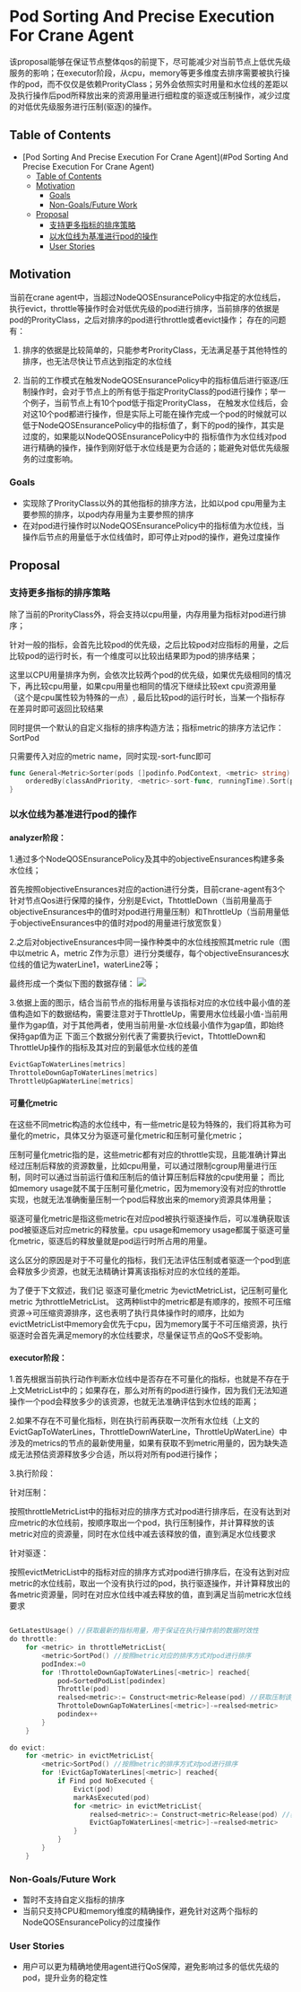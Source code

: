 # Pod Sorting And Precise Execution For Crane Agent
该proposal能够在保证节点整体qos的前提下，尽可能减少对当前节点上低优先级服务的影响；在executor阶段，从cpu，memory等更多维度去排序需要被执行操作的pod，而不仅仅是依赖ProrityClass；另外会依照实时用量和水位线的差距以及执行操作后pod所释放出来的资源用量进行细粒度的驱逐或压制操作，减少过度的对低优先级服务进行压制(驱逐)的操作。

## Table of Contents

<!-- TOC -->

- [Pod Sorting And Precise Execution For Crane Agent](#Pod Sorting And Precise Execution For Crane Agent)
    - [Table of Contents](#table-of-contents)
    - [Motivation](#motivation)
        - [Goals](#goals)
        - [Non-Goals/Future Work](#non-goalsfuture-work)
    - [Proposal](#proposal)
        - [支持更多指标的排序策略](#支持更多指标的排序策略)
        - [以水位线为基准进行pod的操作](#以水位线为基准进行pod的操作)
        - [User Stories](#user-stories)

<!-- /TOC -->
## Motivation
当前在crane agent中，当超过NodeQOSEnsurancePolicy中指定的水位线后，执行evict，throttle等操作时会对低优先级的pod进行排序，当前排序的依据是pod的ProrityClass，之后对排序的pod进行throttle或者evict操作； 
存在的问题有：

1. 排序的依据是比较简单的，只能参考ProrityClass，无法满足基于其他特性的排序，也无法尽快让节点达到指定的水位线

2. 当前的工作模式在触发NodeQOSEnsurancePolicy中的指标值后进行驱逐/压制操作时，会对于节点上的所有低于指定ProrityClass的pod进行操作；举一个例子，当前节点上有10个pod低于指定ProrityClass，
在触发水位线后，会对这10个pod都进行操作，但是实际上可能在操作完成一个pod的时候就可以低于NodeQOSEnsurancePolicy中的指标值了，剩下的pod的操作，其实是过度的，如果能以NodeQOSEnsurancePolicy中的
指标值作为水位线对pod进行精确的操作，操作到刚好低于水位线是更为合适的；能避免对低优先级服务的过度影响。

### Goals

- 实现除了ProrityClass以外的其他指标的排序方法，比如以pod cpu用量为主要参照的排序，以pod内存用量为主要参照的排序
- 在对pod进行操作时以NodeQOSEnsurancePolicy中的指标值为水位线，当操作后节点的用量低于水位线值时，即可停止对pod的操作，避免过度操作

## Proposal
### 支持更多指标的排序策略
除了当前的ProrityClass外，将会支持以cpu用量，内存用量为指标对pod进行排序；

针对一般的指标，会首先比较pod的优先级，之后比较pod对应指标的用量，之后比较pod的运行时长，有一个维度可以比较出结果即为pod的排序结果；

这里以CPU用量排序为例，会依次比较两个pod的优先级，如果优先级相同的情况下，再比较cpu用量，如果cpu用量也相同的情况下继续比较ext cpu资源用量（这个是cpu属性较为特殊的一点）, 最后比较pod的运行时长，当某一个指标存在差异时即可返回比较结果

同时提供一个默认的自定义指标的排序构造方法；指标metric的排序方法记作：<metric>SortPod

只需要传入对应的metric name，同时实现<metric>-sort-func即可
```go
func General<Metric>Sorter(pods []podinfo.PodContext, <metric> string) {
    orderedBy(classAndPriority, <metric>-sort-func, runningTime).Sort(pods)
}
```

### 以水位线为基准进行pod的操作
#### analyzer阶段：  
1.通过多个NodeQOSEnsurancePolicy及其中的objectiveEnsurances构建多条水位线；

首先按照objectiveEnsurances对应的action进行分类，目前crane-agent有3个针对节点Qos进行保障的操作，分别是Evict，ThtottleDown（当前用量高于objectiveEnsurances中的值时对pod进行用量压制）和ThrottleUp（当前用量低于objectiveEnsurances中的值时对pod的用量进行放宽恢复）

2.之后对objectiveEnsurances中同一操作种类中的水位线按照其metric rule（图中以metric A，metric Z作为示意）进行分类缓存，每个objectiveEnsurances水位线的值记为waterLine1，waterLine2等；

最终形成一个类似下图的数据存储：
![](waterline-construct.png)

3.依据上面的图示，结合当前节点的指标用量与该指标对应的水位线中最小值的差值构造如下的数据结构，需要注意对于ThrottleUp，需要用水位线最小值-当前用量作为gap值，对于其他两者，使用当前用量-水位线最小值作为gap值，即始终保持gap值为正
下面三个数据分别代表了需要执行evict，ThtottleDown和ThrottleUp操作的指标及其对应的到最低水位线的差值
```go
EvictGapToWaterLines[metrics]     
ThrottoleDownGapToWaterLines[metrics]
ThrottleUpGapWaterLine[metrics]
```
#### 可量化metric
在这些不同metric构造的水位线中，有一些metric是较为特殊的，我们将其称为可量化的metric，具体又分为驱逐可量化metric和压制可量化metric；

压制可量化metric指的是，这些metric都有对应的throttle实现，且能准确计算出经过压制后释放的资源数量，比如cpu用量，可以通过限制cgroup用量进行压制，同时可以通过当前运行值和压制后的值计算压制后释放的cpu使用量；
而比如memory usage就不属于压制可量化metric，因为memory没有对应的throttle实现，也就无法准确衡量压制一个pod后释放出来的memory资源具体用量；

驱逐可量化metric是指这些metric在对应pod被执行驱逐操作后，可以准确获取该pod被驱逐后对应metric的释放量。cpu usage和memory usage都属于驱逐可量化metric，驱逐后的释放量就是pod运行时所占用的用量。

这么区分的原因是对于不可量化的指标，我们无法评估压制或者驱逐一个pod到底会释放多少资源，也就无法精确计算离该指标对应的水位线的差距。

为了便于下文叙述，我们记 驱逐可量化metric 为evictMetricList，记压制可量化metric 为throttleMetricList。
这两种list中的metric都是有顺序的，按照不可压缩资源->可压缩资源排序，这也表明了执行具体操作时的顺序，比如为evictMetricList中memory会优先于cpu，因为memory属于不可压缩资源，执行驱逐时会首先满足memory的水位线要求，尽量保证节点的QoS不受影响。

#### executor阶段：
1.首先根据当前执行动作判断水位线中是否存在不可量化的指标，也就是不存在于上文MetricList中的；如果存在，那么对所有的pod进行操作，因为我们无法知道操作一个pod会释放多少的该资源，也就无法准确评估到水位线的距离；

2.如果不存在不可量化指标，则在执行前再获取一次所有水位线（上文的EvictGapToWaterLines，ThrottleDownWaterLine，ThrottleUpWaterLine）中涉及的metrics的节点的最新使用量，如果有获取不到metric用量的，因为缺失造成无法预估资源释放多少合适，所以将对所有pod进行操作；

3.执行阶段：

针对压制：  

按照throttleMetricList中的指标对应的排序方式对pod进行排序后，在没有达到对应metric的水位线前，按顺序取出一个pod，执行压制操作，并计算释放的该metric对应的资源量，同时在水位线中减去该释放的值，直到满足水位线要求

针对驱逐：

按照evictMetricList中的指标对应的排序方式对pod进行排序后，在没有达到对应metric的水位线前，取出一个没有执行过的pod，执行驱逐操作，并计算释放出的各metric资源量，同时在对应水位线中减去释放的值，直到满足当前metric水位线要求
```go

GetLatestUsage() //获取最新的指标用量，用于保证在执行操作前的数据时效性
do throttle:
    for <metric> in throttleMetricList{
		<metric>SortPod() //按照metric对应的排序方式对pod进行排序
        podIndex:=0
        for !ThrottoleDownGapToWaterLines[<metric>] reached{
            pod=SortedPodList[podindex]
            Throttle(pod)
            realsed<metric>:= Construct<metric>Release(pod) //获取压制该pod后，释放的对应metric的资源量
            ThrottoleDownGapToWaterLines[<metric>]-=realsed<metric>
            podindex++
        }
    }
	
do evict:
    for <metric> in evictMetricList{
        <metric>SortPod() //按照metric的排序方式对pod进行排序
        for !EvictGapToWaterLines[<metric>] reached{
            if Find pod NoExecuted {
                Evict(pod)
                markAsExecuted(pod)
                for <metric> in evictMetricList{
                    realsed<metric>:= Construct<metric>Release(pod) //获取压制该pod后，释放的各个evictMetricList中metric的资源量
                    EvictGapToWaterLines[<metric>]-=realsed<metric>
                }
            }
        }
    }

``` 

### Non-Goals/Future Work

- 暂时不支持自定义指标的排序
- 当前只支持CPU和memory维度的精确操作，避免针对这两个指标的NodeQOSEnsurancePolicy的过度操作

### User Stories

- 用户可以更为精确地使用agent进行QoS保障，避免影响过多的低优先级的pod，提升业务的稳定性

